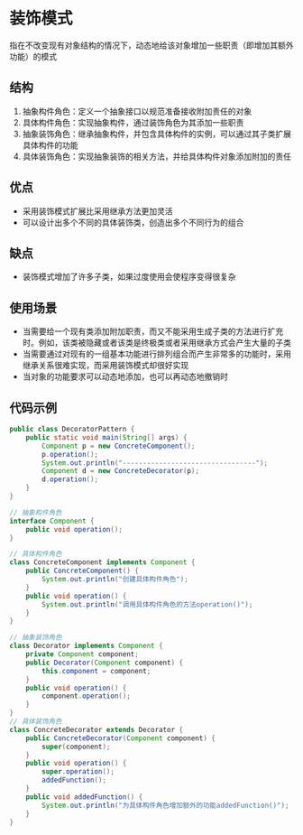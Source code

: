 # 装饰模式
指在不改变现有对象结构的情况下，动态地给该对象增加一些职责（即增加其额外功能）的模式
## 结构
1. 抽象构件角色：定义一个抽象接口以规范准备接收附加责任的对象
2. 具体构件角色：实现抽象构件，通过装饰角色为其添加一些职责
3. 抽象装饰角色：继承抽象构件，并包含具体构件的实例，可以通过其子类扩展具体构件的功能
4. 具体装饰角色：实现抽象装饰的相关方法，并给具体构件对象添加附加的责任
## 优点
* 采用装饰模式扩展比采用继承方法更加灵活
* 可以设计出多个不同的具体装饰类，创造出多个不同行为的组合
## 缺点
* 装饰模式增加了许多子类，如果过度使用会使程序变得很复杂
## 使用场景
* 当需要给一个现有类添加附加职责，而又不能采用生成子类的方法进行扩充时。例如，该类被隐藏或者该类是终极类或者采用继承方式会产生大量的子类
* 当需要通过对现有的一组基本功能进行排列组合而产生非常多的功能时，采用继承关系很难实现，而采用装饰模式却很好实现
* 当对象的功能要求可以动态地添加，也可以再动态地撤销时
## 代码示例
```java
public class DecoratorPattern {
    public static void main(String[] args) {
        Component p = new ConcreteComponent();
        p.operation();
        System.out.println("---------------------------------");
        Component d = new ConcreteDecorator(p);
        d.operation();
    }
}

// 抽象构件角色
interface Component {
    public void operation();
}

// 具体构件角色
class ConcreteComponent implements Component {
    public ConcreteComponent() {
        System.out.println("创建具体构件角色");
    }
    public void operation() {
        System.out.println("调用具体构件角色的方法operation()");
    }
}

// 抽象装饰角色
class Decorator implements Component {
    private Component component;
    public Decorator(Component component) {
        this.component = component;
    }
    public void operation() {
        component.operation();
    }
}
// 具体装饰角色
class ConcreteDecorator extends Decorator {
    public ConcreteDecorator(Component component) {
        super(component);
    }
    public void operation() {
        super.operation();
        addedFunction();
    }
    public void addedFunction() {
        System.out.println("为具体构件角色增加额外的功能addedFunction()");
    }
}
```